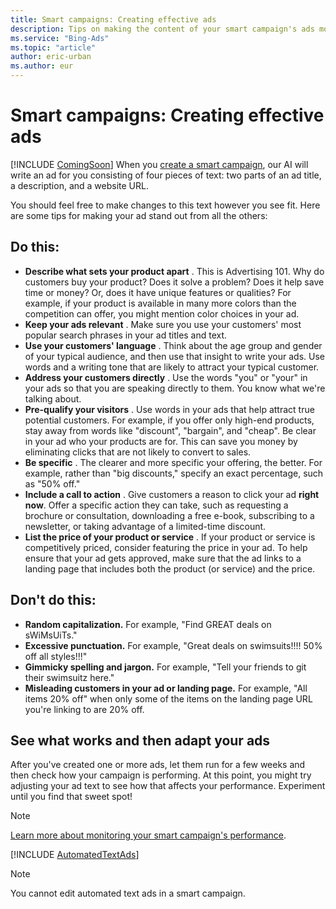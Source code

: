 ```yaml
---
title: Smart campaigns: Creating effective ads
description: Tips on making the content of your smart campaign's ads more eye-catching and enticing to potential customers.
ms.service: "Bing-Ads"
ms.topic: "article"
author: eric-urban
ms.author: eur
---
```


# Smart campaigns: Creating effective ads

[!INCLUDE [ComingSoon](./includes/ComingSoon.md)]
When you [create a smart campaign](./hlp_BA_CONC_SmartCamps_Intro.md), our AI will write an ad for you consisting of four pieces of text: two parts of an ad title, a description, and a website URL.

You should feel free to make changes to this text however you see fit. Here are some tips for making your ad stand out from all the others:

## Do this:

- **Describe what sets your product apart** . This is Advertising 101. Why do customers buy your product? Does it solve a problem? Does it help save time or money? Or, does it have unique features or qualities? For example, if your product is available in many more colors than the competition can offer, you might mention color choices in your ad.
- **Keep your ads relevant** . Make sure you use your customers' most popular search phrases in your ad titles and text.
- **Use your customers' language** . Think about the age group and gender of your typical audience, and then use that insight to write your ads. Use words and a writing tone that are likely to attract your typical customer.
- **Address your customers directly** . Use the words "you" or "your" in your ads so that you are speaking directly to them. You know what we're talking about.
- **Pre-qualify your visitors** . Use words in your ads that help attract true potential customers. For example, if you offer only high-end products, stay away from words like "discount", "bargain", and "cheap". Be clear in your ad who your products are for. This can save you money by eliminating clicks that are not likely to convert to sales.
- **Be specific** . The clearer and more specific your offering, the better. For example, rather than "big discounts," specify an exact percentage, such as "50% off."
- **Include a call to action** . Give customers a reason to click your ad **right now**. Offer a specific action they can take, such as requesting a brochure or consultation, downloading a free e-book, subscribing to a newsletter, or taking advantage of a limited-time discount.
- **List the price of your product or service** . If your product or service is competitively priced, consider featuring the price in your ad. To help ensure that your ad gets approved, make sure that the ad links to a landing page that includes both the product (or service) and the price.

## Don't do this:

- **Random capitalization.**  For example, "Find GREAT deals on sWiMsUiTs."
- **Excessive punctuation.**  For example, "Great deals on swimsuits!!!! 50% off all styles!!!"
- **Gimmicky spelling and jargon.**  For example, "Tell your friends to git their swimsuitz here."
- **Misleading customers in your ad or landing page.**  For example, "All items 20% off" when only some of the items on the landing page URL you're linking to are 20% off.

## See what works and then adapt your ads

After you've created one or more ads, let them run for a few weeks and then check how your campaign is performing. At this point, you might try adjusting your ad text to see how that affects your performance. Experiment until you find that sweet spot!

> [!NOTE]
> [Learn more about monitoring your smart campaign's performance](./hlp_BA_CONC_SmartCamps_Monitor.md).

[!INCLUDE [AutomatedTextAds](./includes/AutomatedTextAds.md)]
> [!NOTE]
> You cannot edit automated text ads in a smart campaign.


